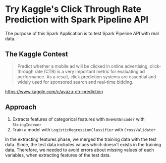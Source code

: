 # Try Kaggle's Click Through Rate Prediction with Spark Pipeline API

The purpose of this Spark Application is to test Spark Pipeline API with real data.

## The Kaggle Contest

> Predict whether a mobile ad will be clicked
> In online advertising, click-through rate (CTR) is a very important metric for evaluating ad performance. As a result, click prediction systems are essential and widely used for sponsored search and real-time bidding.

https://www.kaggle.com/c/avazu-ctr-prediction


## Approach

1. Extracts features of categorical features with `OneHotEncoder` with `StringIndexer`
2. Train a model with `LogisticRegressionClassifier` with `CrossValidator`

In the extracting features phase, we merged the training data with the test data.
Since, the test data includes values which doesn't exists in the training data.
Therefore, we needed to avoid errors about missing values of each variables, when extracting features of the test data.
